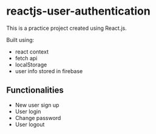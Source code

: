 # reactjs-user-authentication

This is a practice project created using React.js.

Built using:
- react context
- fetch api
- localStorage
- user info stored in firebase

## Functionalities
- New user sign up
- User login
- Change password
- User logout

